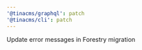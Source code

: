 ```yaml
---
'@tinacms/graphql': patch
'@tinacms/cli': patch
---
```


Update error messages in Forestry migration
